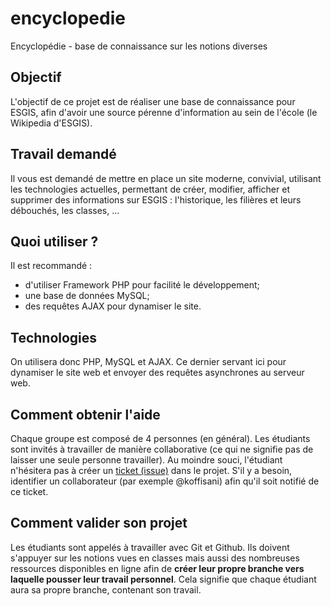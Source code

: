 # encyclopedie
Encyclopédie - base de connaissance sur les notions diverses

## Objectif
L'objectif de ce projet est  de réaliser une base de connaissance pour ESGIS, afin d'avoir une source pérenne d'information au sein de l'école (le Wikipedia d'ESGIS).

## Travail demandé
Il vous est demandé de mettre en place un site moderne, convivial, utilisant les technologies actuelles, permettant de créer, modifier, afficher et supprimer des informations sur ESGIS : l'historique, les filières et leurs débouchés, les classes, ... 

## Quoi utiliser ?
Il est recommandé :
- d'utiliser Framework PHP pour facilité le développement;
- une base de données MySQL;
- des requêtes AJAX pour dynamiser le site.

## Technologies
On utilisera donc PHP, MySQL et AJAX. Ce dernier servant ici pour dynamiser le site web et envoyer des requêtes asynchrones au serveur web.

## Comment obtenir l'aide
Chaque groupe est composé de 4 personnes (en général). Les étudiants sont invités à travailler de manière collaborative (ce qui ne signifie pas de laisser une seule personne travailler). Au moindre souci, l'étudiant n'hésitera pas à créer un [ticket (issue)](/issues) dans le projet. S'il y  a besoin, identifier un collaborateur (par exemple @koffisani) afin qu'il soit notifié de ce ticket.

## Comment valider son projet
Les étudiants sont appelés à travailler avec Git et Github. Ils doivent s'appuyer sur les notions vues en classes mais aussi des nombreuses ressources disponibles en ligne afin de **créer leur propre branche vers laquelle pousser leur travail personnel**. Cela signifie que chaque étudiant aura sa propre branche, contenant son travail.

